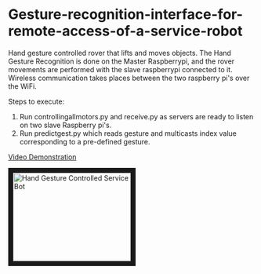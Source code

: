 # Gesture-recognition-interface-for-remote-access-of-a-service-robot
Hand gesture controlled rover that lifts and moves objects.
The Hand Gesture Recognition is done on the Master Raspberrypi, and the rover movements are performed with the slave raspberrypi connected to it.
Wireless communication takes places between the two raspberry pi's over the WiFi.

Steps to execute:

1. Run controllingallmotors.py and receive.py as servers are ready to listen on two slave Raspberry pi's.
2. Run predictgest.py which reads gesture and multicasts index value corresponding to a pre-defined gesture.

[Video Demonstration](https://www.youtube.com/watch?v=KWB5O_lDwE8)

<a href="http://www.youtube.com/watch?feature=player_embedded&v=KWB5O_lDwE8
" target="_blank"><img src="http://img.youtube.com/vi/KWB5O_lDwE8/0.jpg" 
alt="Hand Gesture Controlled Service Bot" width="240" height="180" border="10" /></a>
